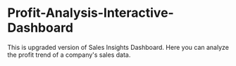 # Profit-Analysis-Interactive-Dashboard
This is upgraded version of Sales Insights Dashboard. Here you can analyze the profit trend of a company's sales data.
